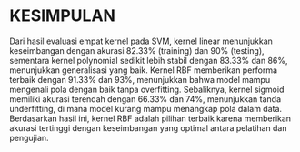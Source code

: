 # KESIMPULAN

Dari hasil evaluasi empat kernel pada SVM, kernel linear menunjukkan keseimbangan dengan akurasi 82.33% (training) dan 90% (testing), sementara kernel polynomial sedikit lebih stabil dengan 83.33% dan 86%, menunjukkan generalisasi yang baik. Kernel RBF memberikan performa terbaik dengan 91.33% dan 93%, menunjukkan bahwa model mampu mengenali pola dengan baik tanpa overfitting. Sebaliknya, kernel sigmoid memiliki akurasi terendah dengan 66.33% dan 74%, menunjukkan tanda underfitting, di mana model kurang mampu menangkap pola dalam data. Berdasarkan hasil ini, kernel RBF adalah pilihan terbaik karena memberikan akurasi tertinggi dengan keseimbangan yang optimal antara pelatihan dan pengujian.
